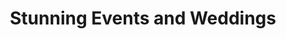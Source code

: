 ---
title: "Stunning Events and Weddings"
url: /davao-city/stunning-events-and-weddings/
shop: clothes
---